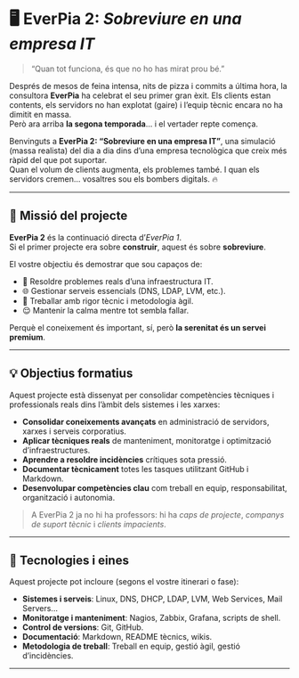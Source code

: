 # 🖥️ EverPia 2: *Sobreviure en una empresa IT*

> “Quan tot funciona, és que no ho has mirat prou bé.”

Després de mesos de feina intensa, nits de pizza i commits a última hora, la consultora **EverPia** ha celebrat el seu primer gran èxit. Els clients estan contents, els servidors no han explotat (gaire) i l’equip tècnic encara no ha dimitit en massa.  
Però ara arriba **la segona temporada**... i el vertader repte comença.

Benvinguts a **EverPia 2: “Sobreviure en una empresa IT”**, una simulació (massa realista) del dia a dia dins d’una empresa tecnològica que creix més ràpid del que pot suportar.  
Quan el volum de clients augmenta, els problemes també. I quan els servidors cremen… vosaltres sou els bombers digitals. 🔥

---

## 🎯 Missió del projecte

**EverPia 2** és la continuació directa d’*EverPia 1*.  
Si el primer projecte era sobre **construir**, aquest és sobre **sobreviure**.

El vostre objectiu és demostrar que sou capaços de:

- 🔧 Resoldre problemes reals d’una infraestructura IT.  
- 🌐 Gestionar serveis essencials (DNS, LDAP, LVM, etc.).  
- 🧩 Treballar amb rigor tècnic i metodologia àgil.  
- 😌 Mantenir la calma mentre tot sembla fallar.  

Perquè el coneixement és important, sí, però **la serenitat és un servei premium**.

---

## 💡 Objectius formatius

Aquest projecte està dissenyat per consolidar competències tècniques i professionals reals dins l’àmbit dels sistemes i les xarxes:

- **Consolidar coneixements avançats** en administració de servidors, xarxes i serveis corporatius.  
- **Aplicar tècniques reals** de manteniment, monitoratge i optimització d’infraestructures.  
- **Aprendre a resoldre incidències** crítiques sota pressió.  
- **Documentar tècnicament** totes les tasques utilitzant GitHub i Markdown.  
- **Desenvolupar competències clau** com treball en equip, responsabilitat, organització i autonomia.  

> A EverPia 2 ja no hi ha professors: hi ha *caps de projecte*, *companys de suport tècnic* i *clients impacients*.

---

## 🧰 Tecnologies i eines

Aquest projecte pot incloure (segons el vostre itinerari o fase):

- **Sistemes i serveis**: Linux, DNS, DHCP, LDAP, LVM, Web Services, Mail Servers...  
- **Monitoratge i manteniment**: Nagios, Zabbix, Grafana, scripts de shell.  
- **Control de versions**: Git, GitHub.  
- **Documentació**: Markdown, README tècnics, wikis.  
- **Metodologia de treball**: Treball en equip, gestió àgil, gestió d’incidències.  

---
